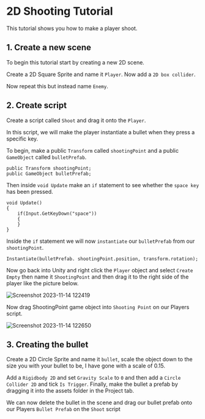 # 2D Shooting Tutorial

This tutorial shows you how to make a player shoot.

## 1. Create a new scene

To begin this tutorial start by creating a new 2D scene.

Create a 2D Square Sprite and name it `Player`. Now add a `2D box collider`.

Now repeat this but instead name `Enemy`.

## 2. Create script

Create a script called `Shoot` and drag it onto the `Player`.

In this script, we will make the player instantiate a bullet when they press a specific key.

To begin, make a public `Transform` called `shootingPoint` and a public `GameObject` called `bulletPrefab`.

    public Transform shootingPoint;
    public GameObject bulletPrefab;

Then inside `void Update` make an `if` statement to see whether the `space key` has been pressed.

    void Update()
    {
        if(Input.GetKeyDown("space"))
        {
        }
    }

Inside the `if` statement we will now `instantiate` our `bulletPrefab` from our `shootingPoint`.

    Instantiate(bulletPrefab. shootingPoint.position, transform.rotation);

Now go back into Unity and right click the `Player` object and select `Create Empty` then name it `ShootingPoint` and then drag it to the right side of the player like the picture below.

![Screenshot 2023-11-14 122419](https://github.com/Natgsum/GameProgrammingTutorials/assets/73436877/99457b2e-44cb-400e-b5b1-642f271c3e98)

Now drag ShootingPoint game object into `Shooting Point` on our Players script.

![Screenshot 2023-11-14 122650](https://github.com/Natgsum/GameProgrammingTutorials/assets/73436877/9efd125b-995c-4210-a3a2-92827bcf3319)

## 3. Creating the bullet

Create a 2D Circle Sprite and name it `bullet`, scale the object down to the size you with your bullet to be, I have gone with a scale of 0.15.

Add a `Rigidbody 2D` and set `Gravity Scale` to `0` and then add a `Circle Collider 2D` and tick `Is Trigger`. Finally, make the bullet a prefab by dragging it into the assets folder in the Project tab.

We can now delete the bullet in the scene and drag our bullet prefab onto our Players `Bullet Prefab` on the `Shoot` script

